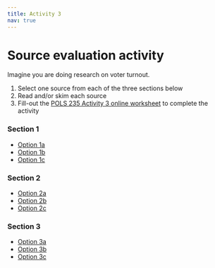 ```yaml
---
title: Activity 3
nav: true
---
```

# Source evaluation activity

Imagine you are doing research on voter turnout.

1. Select one source from each of the three sections below 
2. Read and/or skim each source
3. Fill-out the <a href="https://uidaho.co1.qualtrics.com/jfe/form/SV_56y0OyCBP0uvrWR" target="_blank">POLS 235 Activity 3 online worksheet</a> to complete the activity

<h3>Section 1</h3>
<ul>
<li><a href="https://na01.alma.exlibrisgroup.com/view/action/uresolver.do;jsessionid=B7DA917D4A9DFE540BA660FCFC33B22F.app05.na01.prod.alma.dc04.hosted.exlibrisgroup.com:1801?operation=resolveService&package_service_id=2229606793280001851&institutionId=1851&customerId=1840" target="_blank">Option 1a</a></li>
<li><a href="http://ida.lib.uidaho.edu:2048/login?url=http://search.ebscohost.com/login.aspx?direct=true&db=aph&AN=127042506&site=ehost-live&scope=site" target="_blank">Option 1b</a></li>
<li><a href="http://ida.lib.uidaho.edu:2048/login?url=https://www.sciencedirect.com/science/article/pii/S0261379416300531" target="_blank">Option 1c</a></li>
</ul>

<h3>Section 2</h3>
<ul>
<li><a href="https://www.rand.org/blog/2018/03/online-voting-the-solution-to-declining-political-engagement.html" target="_blank">Option 2a</a></li>
<li><a href="http://ida.lib.uidaho.edu:2048/login?url=https://advance.lexis.com/api/permalink/95b7d442-6c32-4ac7-addb-333f694b9ee0/?context=1516831" target="_blank">Option 2b</a></li>
<li><a href="https://en.wikipedia.org/wiki/Voter_turnout" target="_blank">Option 2c</a></li>
</ul>

<h3>Section 3</h3>
<ul>
<li><a href="https://www.pewresearch.org/fact-tank/2019/05/29/gen-z-millennials-and-gen-x-outvoted-older-generations-in-2018-midterms/" target="_blank">Option 3a</a></li>
<li><a href="https://www.census.gov/library/stories/2019/04/behind-2018-united-states-midterm-election-turnout.html" target="_blank">Option 3b</a></li>
<li><a href="https://www.kff.org/other/state-indicator/number-of-voters-and-voter-registration-in-thousands-as-a-share-of-the-voter-population/?currentTimeframe=0&sortModel=%7B%22colId%22:%22Location%22,%22sort%22:%22asc%22%7D" target="_blank">Option 3c</a></li>
</ul>